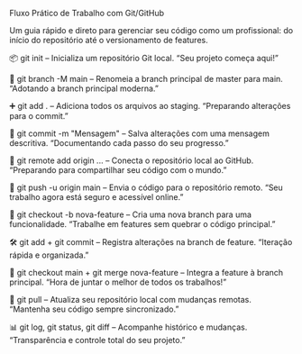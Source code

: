 Fluxo Prático de Trabalho com Git/GitHub

Um guia rápido e direto para gerenciar seu código como um profissional: do início do repositório até o versionamento de features.

📦 git init – Inicializa um repositório Git local.
“Seu projeto começa aqui!”

🌿 git branch -M main – Renomeia a branch principal de master para main.
“Adotando a branch principal moderna.”

➕ git add . – Adiciona todos os arquivos ao staging.
“Preparando alterações para o commit.”

📝 git commit -m "Mensagem" – Salva alterações com uma mensagem descritiva.
“Documentando cada passo do seu progresso.”

🔗 git remote add origin ... – Conecta o repositório local ao GitHub.
“Preparando para compartilhar seu código com o mundo.”

🚀 git push -u origin main – Envia o código para o repositório remoto.
“Seu trabalho agora está seguro e acessível online.”

🌿 git checkout -b nova-feature – Cria uma nova branch para uma funcionalidade.
“Trabalhe em features sem quebrar o código principal.”

🛠️ git add + git commit – Registra alterações na branch de feature.
“Iteração rápida e organizada.”

🔀 git checkout main + git merge nova-feature – Integra a feature à branch principal.
“Hora de juntar o melhor de todos os trabalhos!”

🔄 git pull – Atualiza seu repositório local com mudanças remotas.
“Mantenha seu código sempre sincronizado.”

📊 git log, git status, git diff – Acompanhe histórico e mudanças.
“Transparência e controle total do seu projeto.”
